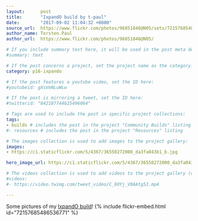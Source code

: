 ```yaml
---
layout:      post
title:       "IxpandO build by t-paul"
date:        "2017-09-02 11:04:32 +0800"
source_url:  https://www.flickr.com/photos/96851846@N05/sets/72157685486536771
author_name: Torsten.Paul
author_url:  https://www.flickr.com/photos/96851846@N05/

# If you include summary text here, it will be used in the post meta description instead of an excerpt from the post body
#summary: text

# If the post concerns a project, set the project name as the category:
category: p16-ixpando

# If the post features a youtube video, set the ID here:
#youtubeid: gXsVeNLuWLw

# If the post is mirroring a tweet, set the ID here:
#twitterid: "842187744625496064"

# Tags are used to include the post in specific project collections:
tags:
- builds # includes the post in the project "Community Builds" listing
#- resources # includes the post in the project "Resources" listing

# The images collection is used to add images to the project gallery:
images:
- https://c1.staticflickr.com/5/4367/36550272000_da3fa043b1_b.jpg

hero_image_url: https://c1.staticflickr.com/5/4367/36550272000_da3fa043b1_b.jpg

# The videos collection is used to add videos to the project gallery (currently only mp4):
#videos:
#- https://video.twimg.com/tweet_video/C_8OYj_V0AAtg5I.mp4

---
```


Some pictures of my [IxpandO build](https://www.flickr.com/photos/96851846@N05/sets/72157685486536771)!
{% include flickr-embed.html id="72157685486536771" %}
